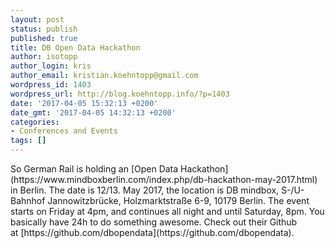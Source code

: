 ```yaml
---
layout: post
status: publish
published: true
title: DB Open Data Hackathon
author: isotopp
author_login: kris
author_email: kristian.koehntopp@gmail.com
wordpress_id: 1403
wordpress_url: http://blog.koehntopp.info/?p=1403
date: '2017-04-05 15:32:13 +0200'
date_gmt: '2017-04-05 14:32:13 +0200'
categories:
- Conferences and Events
tags: []
---
```

<p>So German Rail is holding an [Open Data Hackathon](https://www.mindboxberlin.com/index.php/db-hackathon-may-2017.html) in Berlin. The date is 12/13. May 2017, the location is&nbsp;DB mindbox,&nbsp;S-/U-Bahnhof Jannowitzbrücke,&nbsp;Holzmarktstraße 6-9,&nbsp;10179 Berlin. The event starts on Friday at 4pm, and continues all night and until Saturday, 8pm. You basically have 24h to do something awesome. Check out their Github at&nbsp;[https://github.com/dbopendata](https://github.com/dbopendata).</p>
